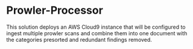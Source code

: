 # Prowler-Processor
This solution deploys an AWS Cloud9 instance that will be configured to ingest multiple prowler scans and combine them into one document with the categories presorted and redundant findings removed.
